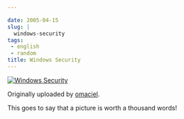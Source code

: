 ```yaml
---

date: 2005-04-15
slug: |
  windows-security
tags:
 - english
 - random
title: Windows Security
---
```


[![Windows
Security](http://photos5.flickr.com/9494745_afc34823fa.jpg)](http://www.flickr.com/photos/25563799@N00/9494745/)

Originally uploaded by
[omaciel](http://www.flickr.com/people/25563799@N00/).

This goes to say that a picture is worth a thousand words!
